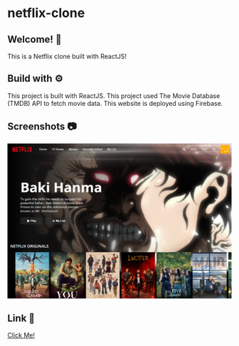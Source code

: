 # netflix-clone

## Welcome! 👋

This is a Netflix clone built with ReactJS!

## Build with ⚙️

This project is built with ReactJS. This project used The Movie Database (TMDB) API to fetch movie data. This website is deployed using Firebase.

## Screenshots 📷

![](screenshot/screenshot.png)

## Link 🔗

[Click Me!](https://netflix-clone-a5e1a.web.app/)
